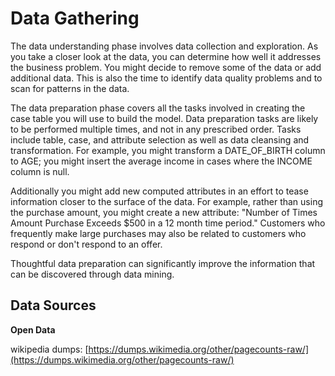 # Data Gathering 

The data understanding phase involves data collection and exploration. As you take a closer look at the data, you can determine how well it addresses the business problem. You might decide to remove some of the data or add additional data. This is also the time to identify data quality problems and to scan for patterns in the data.

The data preparation phase covers all the tasks involved in creating the case table you will use to build the model. Data preparation tasks are likely to be performed multiple times, and not in any prescribed order. Tasks include table, case, and attribute selection as well as data cleansing and transformation. For example, you might transform a DATE_OF_BIRTH column to AGE; you might insert the average income in cases where the INCOME column is null.

Additionally you might add new computed attributes in an effort to tease information closer to the surface of the data. For example, rather than using the purchase amount, you might create a new attribute: "Number of Times Amount Purchase Exceeds $500 in a 12 month time period." Customers who frequently make large purchases may also be related to customers who respond or don't respond to an offer.

Thoughtful data preparation can significantly improve the information that can be discovered through data mining.

## Data Sources 

**Open Data**

wikipedia dumps: [https://dumps.wikimedia.org/other/pagecounts-raw/](https://dumps.wikimedia.org/other/pagecounts-raw/)



